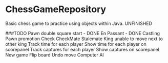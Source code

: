 # ChessGameRepository
Basic chess game to practice using objects within Java.
UNFINISHED

###TODO
Pawn double square start - DONE
En Passant - DONE
Castling
Pawn promotion
Check
CheckMate
Stalemate
King unable to move next to other king
Track time for each player
Show time for each player on scorepanel
Track captures for each player
Show captures on scorepanel
New game
Flip board
Undo move
Computer AI
